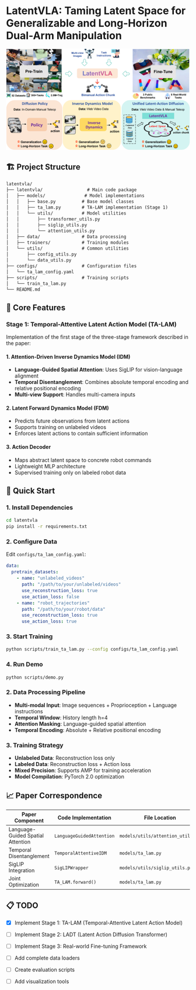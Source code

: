 # LatentVLA: Taming Latent Space for Generalizable and Long-Horizon Dual-Arm Manipulation

![LatentVLA](assets/head_00.png)


## 🏗️ Project Structure

```
latentvla/
├── latentvla/                 # Main code package
│   ├── models/               # Model implementations
│   │   ├── base.py          # Base model classes
│   │   ├── ta_lam.py        # TA-LAM implementation (Stage 1)
│   │   └── utils/           # Model utilities
│   │       ├── transformer_utils.py
│   │       ├── siglip_utils.py
│   │       └── attention_utils.py
│   ├── data/                # Data processing
│   ├── trainers/            # Training modules
│   └── utils/               # Common utilities
│       ├── config_utils.py
│       └── data_utils.py
├── configs/                 # Configuration files
│   └── ta_lam_config.yaml
├── scripts/                 # Training scripts
│   └── train_ta_lam.py
└── README.md
```

## 🎯 Core Features

### Stage 1: Temporal-Attentive Latent Action Model (TA-LAM)

Implementation of the first stage of the three-stage framework described in the paper:

#### 1. **Attention-Driven Inverse Dynamics Model (IDM)**
- **Language-Guided Spatial Attention**: Uses SigLIP for vision-language alignment
- **Temporal Disentanglement**: Combines absolute temporal encoding and relative positional encoding
- **Multi-view Support**: Handles multi-camera inputs

#### 2. **Latent Forward Dynamics Model (FDM)**
- Predicts future observations from latent actions
- Supports training on unlabeled videos
- Enforces latent actions to contain sufficient information

#### 3. **Action Decoder**
- Maps abstract latent space to concrete robot commands
- Lightweight MLP architecture
- Supervised training only on labeled robot data

## 🚀 Quick Start

### 1. Install Dependencies

```bash
cd latentvla
pip install -r requirements.txt
```

### 2. Configure Data

Edit `configs/ta_lam_config.yaml`:

```yaml
data:
  pretrain_datasets:
    - name: "unlabeled_videos"
      path: "/path/to/your/unlabeled/videos"
      use_reconstruction_loss: true
      use_action_loss: false
    - name: "robot_trajectories" 
      path: "/path/to/your/robot/data"
      use_reconstruction_loss: true
      use_action_loss: true
```

### 3. Start Training

```bash
python scripts/train_ta_lam.py --config configs/ta_lam_config.yaml
```

### 4. Run Demo

```bash
python scripts/demo.py
```


### 2. Data Processing Pipeline

- **Multi-modal Input**: Image sequences + Proprioception + Language instructions
- **Temporal Window**: History length h=4
- **Attention Masking**: Language-guided spatial attention
- **Temporal Encoding**: Absolute + Relative positional encoding

### 3. Training Strategy

- **Unlabeled Data**: Reconstruction loss only
- **Labeled Data**: Reconstruction loss + Action loss
- **Mixed Precision**: Supports AMP for training acceleration
- **Model Compilation**: PyTorch 2.0 optimization

## 📈 Paper Correspondence

| Paper Component | Code Implementation | File Location |
|----------------|---------------------|---------------|
| Language-Guided Spatial Attention | `LanguageGuidedAttention` | `models/utils/attention_utils.py` |
| Temporal Disentanglement | `TemporalAttentiveIDM` | `models/ta_lam.py` |
| SigLIP Integration | `SigLIPWrapper` | `models/utils/siglip_utils.py` |
| Joint Optimization | `TA_LAM.forward()` | `models/ta_lam.py` |


## 📋 TODO

- [x] Implement Stage 1: TA-LAM (Temporal-Attentive Latent Action Model)
- [ ] Implement Stage 2: LADT (Latent Action Diffusion Transformer)
- [ ] Implement Stage 3: Real-world Fine-tuning Framework
- [ ] Add complete data loaders
- [ ] Create evaluation scripts
- [ ] Add visualization tools


